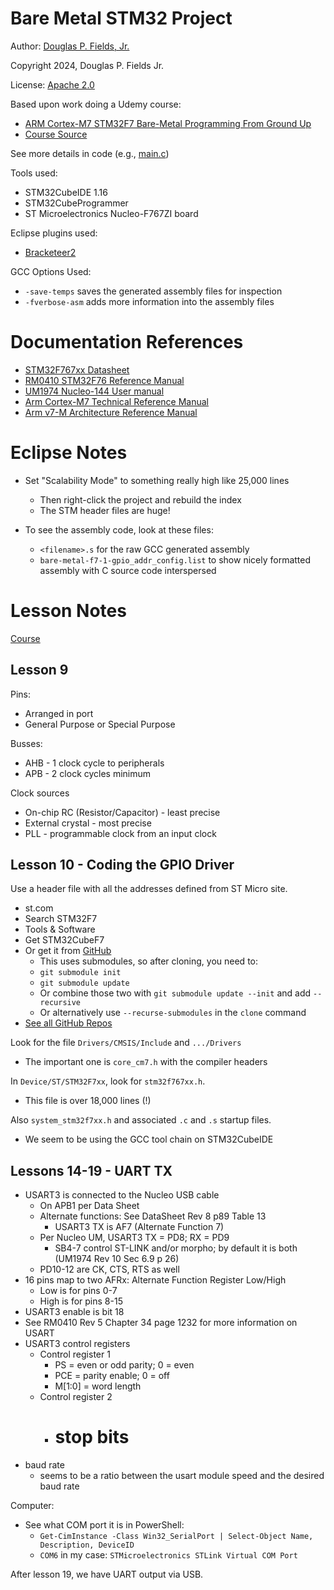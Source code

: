 # Bare Metal STM32 Project

Author: [Douglas P. Fields, Jr.](mailto:symbolics@lisp.engineer)

Copyright 2024, Douglas P. Fields Jr.

License: [Apache 2.0](https://www.apache.org/licenses/LICENSE-2.0.txt)

Based upon work doing a Udemy course:
* [ARM Cortex-M7 STM32F7 Bare-Metal Programming From Ground Up](https://www.udemy.com/course/arm-cortex-m7-stm32f7-bare-metal-programming-from-ground-uptm/learn/lecture/26615904#overview)
* [Course Source](https://blog.embeddedexpert.io/?page_id=301)

See more details in code (e.g., [main.c](Src/main.c))

Tools used:
* STM32CubeIDE 1.16
* STM32CubeProgrammer
* ST Microelectronics Nucleo-F767ZI board

Eclipse plugins used:
* [Bracketeer2](https://marketplace.eclipse.org/content/bracketeer2)

GCC Options Used:
* `-save-temps` saves the generated assembly files for inspection
* `-fverbose-asm` adds more information into the assembly files

# Documentation References

* [STM32F767xx Datasheet](https://www.st.com/resource/en/datasheet/stm32f765bi.pdf)
* [RM0410 STM32F76 Reference Manual](https://www.st.com/resource/en/reference_manual/rm0410-stm32f76xxx-and-stm32f77xxx-advanced-armbased-32bit-mcus-stmicroelectronics.pdf)
* [UM1974 Nucleo-144 User manual](https://www.st.com/resource/en/user_manual/um1974-stm32-nucleo144-boards-mb1137-stmicroelectronics.pdf)
* [Arm Cortex-M7 Technical Reference Manual](https://developer.arm.com/documentation/ddi0489/latest/)
* [Arm v7-M Architecture Reference Manual](https://developer.arm.com/documentation/ddi0403/latest/)

# Eclipse Notes

* Set "Scalability Mode" to something really high like 25,000 lines
  * Then right-click the project and rebuild the index
  * The STM header files are huge!
  
* To see the assembly code, look at these files:
  * `<filename>.s` for the raw GCC generated assembly
  * `bare-metal-f7-1-gpio_addr_config.list` to show nicely formatted assembly with
    C source code interspersed

# Lesson Notes

[Course](https://www.udemy.com/course/arm-cortex-m7-stm32f7-bare-metal-programming-from-ground-uptm/learn/lecture/26615940#overview)

## Lesson 9

Pins:
* Arranged in port
* General Purpose or Special Purpose

Busses:
* AHB - 1 clock cycle to peripherals
* APB - 2 clock cycles minimum

Clock sources
* On-chip RC (Resistor/Capacitor) - least precise
* External crystal - most precise
* PLL - programmable clock from an input clock

## Lesson 10 - Coding the GPIO Driver

Use a header file with all the addresses defined
from ST Micro site.
* st.com
* Search STM32F7
* Tools & Software
* Get STM32CubeF7
* Or get it from [GitHub](https://github.com/STMicroelectronics/STM32CubeF7)
  * This uses submodules, so after cloning, you need to:
  * `git submodule init`
  * `git submodule update`
  * Or combine those two with `git submodule update --init` and add `--recursive`
  * Or alternatively use `--recurse-submodules` in the `clone` command
* [See all GitHub Repos](https://github.com/STMicroelectronics/STM32Cube_MCU_Overall_Offer)

Look for the file `Drivers/CMSIS/Include` and `.../Drivers`
* The important one is `core_cm7.h` with the compiler headers

In `Device/ST/STM32F7xx`, look for `stm32f767xx.h`.
* This file is over 18,000 lines (!)

Also `system_stm32f7xx.h` and associated `.c` and `.s` startup files.
* We seem to be using the GCC tool chain on STM32CubeIDE

## Lessons 14-19 - UART TX

* USART3 is connected to the Nucleo USB cable
  * On APB1 per Data Sheet
  * Alternate functions: See DataSheet Rev 8 p89 Table 13
    * USART3 TX is AF7 (Alternate Function 7)
  * Per Nucleo UM, USART3 TX = PD8; RX = PD9
    * SB4-7 control ST-LINK and/or morpho; by default it is both (UM1974 Rev 10 Sec 6.9 p 26)
  * PD10-12 are CK, CTS, RTS as well
* 16 pins map to two AFRx: Alternate Function Register Low/High
  * Low is for pins 0-7
  * High is for pins 8-15
* USART3 enable is bit 18
* See RM0410 Rev 5 Chapter 34 page 1232 for more information on USART
* USART3 control registers
  * Control register 1
    * PS = even or odd parity; 0 = even
    * PCE = parity enable; 0 = off
    * M[1:0] = word length
  * Control register 2
    * # stop bits
* baud rate
  * seems to be a ratio between the usart module speed and the desired baud rate

Computer:
* See what COM port it is in PowerShell:
  * `Get-CimInstance -Class Win32_SerialPort | Select-Object Name, Description, DeviceID`
  * `COM6` in my case: `STMicroelectronics STLink Virtual COM Port`
 
After lesson 19, we have UART output via USB.